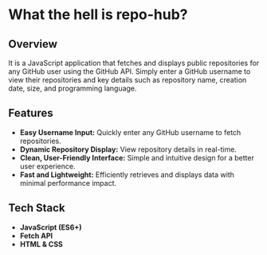 # What the hell is repo-hub?

## Overview

It is a JavaScript application that fetches and displays public repositories for any GitHub user using the GitHub API. Simply enter a GitHub username to view their repositories and key details such as repository name, creation date, size, and programming language.

## Features

- **Easy Username Input:** Quickly enter any GitHub username to fetch repositories.
- **Dynamic Repository Display:** View repository details in real-time.
- **Clean, User-Friendly Interface:** Simple and intuitive design for a better user experience.
- **Fast and Lightweight:** Efficiently retrieves and displays data with minimal performance impact.

## Tech Stack

- **JavaScript (ES6+)**
- **Fetch API**
- **HTML & CSS**
